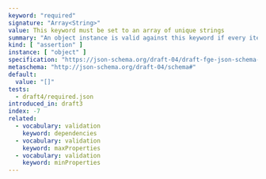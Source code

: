 ```yaml
---
keyword: "required"
signature: "Array<String>"
value: This keyword must be set to an array of unique strings
summary: "An object instance is valid against this keyword if every item in the array is the name of a property in the instance."
kind: [ "assertion" ]
instance: [ "object" ]
specification: "https://json-schema.org/draft-04/draft-fge-json-schema-validation-00#rfc.section.5.4.3"
metaschema: "http://json-schema.org/draft-04/schema#"
default:
  value: "[]"
tests:
  - draft4/required.json
introduced_in: draft3
index: -7
related:
  - vocabulary: validation
    keyword: dependencies
  - vocabulary: validation
    keyword: maxProperties
  - vocabulary: validation
    keyword: minProperties
---
```


